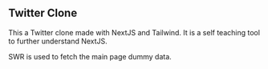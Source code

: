 ## Twitter Clone
This a Twitter clone made with NextJS and Tailwind.
It is a self teaching tool to further understand NextJS.

SWR is used to fetch the main page dummy data.